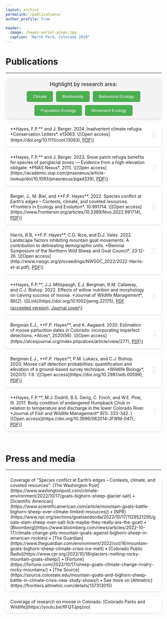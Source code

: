 ```yaml
---
layout: archive
permalink: /publications/
author_profile: true

header:
  image: /hayes-aerial-pines.jpg
  caption: "North Park, Colorado 2019"
---
```

<style>
  /* General publication entry layout */
  .publication {
    display: block;
    margin-bottom: 15px;
    padding: 10px 15px;
    padding-right: 50px;
    border-radius: 8px;
    background-color: #ffffff;
    box-shadow: 0 2px 6px rgba(0, 0, 0, 0.1);
    transition: box-shadow 0.3s ease, background-color 0.3s ease;
    position: relative;
  }

  /* Publication number styling */
  .publication-number {
    position: absolute;
    top: 50%;
    right: 15px;
    transform: translateY(-50%);
    font-size: 2em;
    font-weight: bold;
    color: rgba(0, 0, 0, 0.05);
    z-index: 10;
  }

  /* Highlighted publications with yellow background */
  .publication.highlight {
    background-color: #fff2b3;
  }

  /* Improve readability */
  .publication * {
    line-height: 1.6;
  }

  /* Topic filter section */
  #topic-buttons-wrapper {
    background-color: #f4f4f4;
    padding: 8px 12px;
    border-radius: 12px;
    box-shadow: 0 4px 6px rgba(0, 0, 0, 0.1);
    margin-bottom: 15px;
    text-align: center;
  }

  /* Heading for filter section */
  #topic-buttons-wrapper h3 {
    font-size: 1.2em;
    font-weight: 600;
    color: #444;
    margin: 0 0 8px;
    text-align: center;
    padding: 4px 0;
  }

  /* Layout for filter buttons */
  #topic-buttons {
    display: flex;
    justify-content: center;
    flex-wrap: wrap;
    gap: 10px;
    justify-content: center;
  }

  /* Filter button style */
  #topic-buttons button {
    background-color: #4CAF50;
    color: white;
    padding: 10px 20px;
    border: none;
    border-radius: 5px;
    cursor: pointer;
    transition: background-color 0.3s;
  }

  /* Hover effect for buttons */
  #topic-buttons button:hover {
    background-color: #45a049;
  }

  /* Active button style */
  #topic-buttons button.active {
    background-color: #FF5722;
  }
  
    /* General media entry layout */
  .media {
    display: block;
    margin-bottom: 15px;
    padding: 10px 15px;
    border-radius: 8px;
    background-color: #ffffff;
    box-shadow: 0 2px 6px rgba(0, 0, 0, 0.1);
    transition: box-shadow 0.3s ease, background-color 0.3s ease;
    position: relative;
  }

  
</style>




# Publications
--------------------------------------------------------------------------------

<div id="topic-buttons-wrapper">
  <h3>Highlight by research area:</h3>
  <div id="topic-buttons">
    <button data-topic="Climate" id="climate-btn">Climate</button>
    <button data-topic="Biodiversity" id="biodiversity-btn">Biodiversity</button>
    <button data-topic="Behavioral Ecology" id="behavioral-btn">Behavioral Ecology</button>
    <button data-topic="Population Ecology" id="population-btn">Population Ecology</button>
    <button data-topic="Movement Ecology" id="movement-btn">Movement Ecology</button>
  </div>
</div>

 <!--span style="color: #4CAF50; font-size: 0.9em; font-weight: bold; text-transform: uppercase; margin-right: 5px;">In Press</span> -->

<span class="publication" data-topics="Climate, Biodiversity, Population Ecology">
  <span class="publication-number">8</span>
  **Hayes, F.P.** and J. Berger. 2024. Inadvertent climate refugia. *Conservation Letters*. e13063. \[[Open access](https://doi.org/10.1111/conl.13063), <a href="./2024_Hayes and Berger_Inadvertent climate refugia.pdf">PDF</a>\]
</span>

<span class="publication" data-topics="Climate, Behavioral Ecology">
  <span class="publication-number">7</span>
  **Hayes, F.P.** and J. Berger. 2023. Snow patch refugia benefits for species of periglacial zones — Evidence from a high-elevation obligate. *PNAS Nexus*. 2(11). \[[Open access](https://academic.oup.com/pnasnexus/article-lookup/doi/10.1093/pnasnexus/pgad339), <a href="./2023_Hayes and Berger_snow benefits_ReducedSize.pdf">PDF</a>\]
</span>

<span class="publication" data-topics="Climate, Behavioral Ecology">
  <span class="publication-number">6</span>
  Berger, J., M. Biel, and **F.P. Hayes**. 2022. Species conflict at Earth’s edges – Contests, climate, and coveted resources. *Frontiers in Ecology and Evolution*. 10:991714. \[[Open access](https://www.frontiersin.org/articles/10.3389/fevo.2022.991714), <a href="./2022_Berger et al_contests.pdf">PDF</a>\]
</span>

<span class="publication" data-topics="Movement Ecology">
  <span class="publication-number">5</span>
  Harris, R.B, **F.P. Hayes**, C.G. Rice, and D.J. Vales. 2022. Landscape factors inhibiting mountain goat movements: A contribution to delineating demographic units. *Biennial Symposium of the Northern Wild Sheep and Goat Council*, 23:12-26. \[[Open access](http://www.nwsgc.org/proceedings/NWSGC_2022/2022-Harris-et-al.pdf), <a href="./2022_Harris et al_factors inhibiting movement.pdf">PDF</a>\]
</span>

<span class="publication" data-topics="Population Ecology">
  <span class="publication-number">4</span>
  **Hayes, F.P.**, J.J. Millspaugh, E.J. Bergman, R.M. Callaway, and C.J. Bishop. 2022. Effects of willow nutrition and morphology on calving success of moose. *Journal of Wildlife Management*, 86(2). \[[Link](https://doi.org/10.1002/jwmg.22175), <a href="./2021_Hayes et al_moose calving success_authors copy.pdf">PDF (accepted version)</a>, <a href="/images/publications/hayes-JWMcover-2022.jpg">Journal cover</a>\]
</span>

<span class="publication" data-topics="Population Ecology">
  <span class="publication-number">3</span>
  Bergman E.J., **F.P. Hayes**, and K. Aagaard. 2020. Estimation of moose parturition dates in Colorado: incorporating imperfect detections. *Alces*, 2020(56). \[[Open access](https://alcesjournal.org/index.php/alces/article/view/277), <a href="./2020_Bergman et al_parturition.pdf">PDF</a>\]
</span>

<span class="publication" data-topics="Population Ecology">
  <span class="publication-number">2</span>
  Bergman E.J., **F.P. Hayes**, P.M. Lukacs, and C.J. Bishop. 2020. Moose calf detection probabilities: quantification and elevation of a ground-based survey technique. *Wildlife Biology*, 2020(1): 1:9. \[[Open access](https://doi.org/10.2981/wlb.00599), <a href="./2020_Bergman et al_calf detection.pdf">PDF</a>\]
</span>

<span class="publication" data-topics="Population Ecology">
  <span class="publication-number">1</span>
  **Hayes, F.P.**, M.J. Dodrill, B.S. Gerig, C. Finch, and W.E. Pine, III. 2017. Body condition of endangered Humpback Chub in relation to temperature and discharge in the lower Colorado River. *Journal of Fish and Wildlife Management* 8(1): 333-342. \[[Open access](https://doi.org/10.3996/062014-JFWM-047), <a href="./2017_Hayes et al_Humpback Chub condition.pdf">PDF</a>\]
</span>




&nbsp;

# Press and media

--------------------------------------------------------------------------------


<span class="media">
Coverage of "Species conflict at Earth’s edges – Contests, climate, and coveted resources": [The Washington Post](https://www.washingtonpost.com/climate-environment/2022/10/17/goats-bighorn-sheep-glacier-salt) 
•
[Scientific American](https://www.scientificamerican.com/article/mountain-goats-battle-bighorn-sheep-over-climate-limited-resources/)
•
[NPR](https://www.npr.org/sections/goatsandsoda/2022/10/17/1129521295/goats-slam-sheep-over-salt-lick-maybe-they-really-are-the-goat)
•
[Bloomberg](https://www.bloomberg.com/news/articles/2022-10-17/climate-change-pits-mountain-goats-against-bighorn-sheep-in-american-rockies)
•
[The Guardian](https://www.theguardian.com/environment/2022/oct/16/mountain-goats-bighorn-sheep-climate-crisis-ice-melt)
•
[Colorado Public Radio](https://www.cpr.org/2022/10/18/glaciers-melting-rocky-mountain-goats-sheep/)
•
[Fortune](https://fortune.com/2022/10/17/sheep-goats-climate-change-rivalry-rocky-mountains/)
•
[The Source](https://source.colostate.edu/mountain-goats-and-bighorn-sheep-battle-in-climate-crisis-new-study-shows/)
•
See more on [Altmetric](https://frontiers.altmetric.com/details/137313015)
</span>

<span class="media">
Coverage of research on moose in Colorado: [Colorado Parks and Wildlife](https://youtu.be/fIFQTJpqzoo)
</span>

<script src="/assets/js/publications.js"></script>
